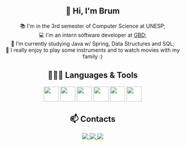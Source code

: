 <div align="center">
  <h2>👋 Hi, I'm Brum</h2>
  <p>
    📚 I'm in the 3rd semester of Computer Science at UNESP; <br>
    💻 I'm an intern software developer at <a href="https://www.grupogbd.com/PortalGBD/index">GBD</a>; <br>
    🌱 I’m currently studying Java w/ Spring, Data Structures and SQL; <br>
    🎸 I really enjoy to play some instruments and to watch movies with my family :)
  </p>
</div>

<div align="center">
  <h2>👨🏻‍💻 Languages & Tools</h2>
  <img src="https://cdn.jsdelivr.net/gh/devicons/devicon/icons/c/c-original.svg" width="40" height="40"/>
  <img src="https://cdn.jsdelivr.net/gh/devicons/devicon/icons/java/java-original.svg" width="40" height="40"/>
  <img src="https://cdn.jsdelivr.net/gh/devicons/devicon@latest/icons/spring/spring-original.svg" width="40" height="40"/>
  <img src="https://cdn.jsdelivr.net/gh/devicons/devicon/icons/postgresql/postgresql-original.svg" width="40" height="40"/>
  <img src="https://cdn.jsdelivr.net/gh/devicons/devicon/icons/javascript/javascript-original.svg" width="40" height="40"/>
  <img src="https://cdn.jsdelivr.net/gh/devicons/devicon/icons/git/git-original.svg" width="40" height="40"/>
</div>

<div align="center">
  <h2>📫 Contacts</h2>
  <a href="https://www.linkedin.com/in/gabriel-brum-703982195/" target="_blank">
    <img loading="lazy" src="https://img.shields.io/badge/-LinkedIn-%230077B5?style=for-the-badge&logo=linkedin&logoColor=white" target="_blank">
  </a>
  <a href="mailto:gabrielbrum2805@gmail.com">
    <img loading="lazy" src="https://img.shields.io/badge/Gmail-D14836?style=for-the-badge&logo=gmail&logoColor=white" target="_blank">
  </a>
  <a href="https://instagram.com/_gbrum_" target="_blank">
    <img loading="lazy" src="https://img.shields.io/badge/-Instagram-%23E4405F?style=for-the-badge&logo=instagram&logoColor=white" target="_blank">
  </a>
</div>

          
<!---
gabrielmbrum/gabrielmbrum is a ✨ special ✨ repository because its `README.md` (this file) appears on your GitHub profile.
You can click the Preview link to take a look at your changes.
--->
